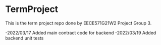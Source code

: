 # TermProject
This is the term project repo done by EECE571G21W2 Project Group 3.

-2022/03/17 Added main contract code for backend
-2022/03/19 Added backend unit tests
